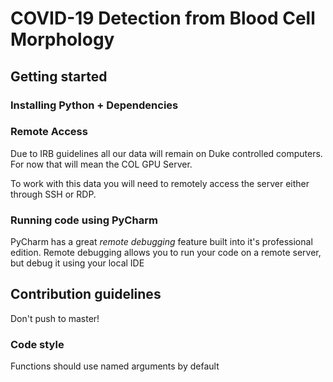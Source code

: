 # COVID-19 Detection from Blood Cell Morphology

## Getting started
### Installing Python + Dependencies

### Remote Access
Due to IRB guidelines all our data will remain on Duke controlled computers. For now that will mean the COL GPU Server.

To work with this data you will need to remotely access the server either through SSH or RDP.

### Running code using PyCharm
PyCharm has a great *remote debugging* feature built into it's professional edition. Remote debugging allows you to run your code on a remote server, but debug it using your local IDE
 
## Contribution guidelines

Don't push to master!

### Code style
Functions should use named arguments by default